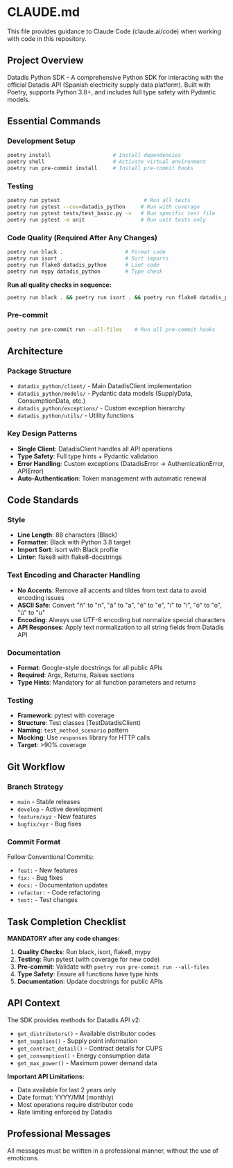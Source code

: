 # CLAUDE.md

This file provides guidance to Claude Code (claude.ai/code) when working with code in this repository.

## Project Overview

Datadis Python SDK - A comprehensive Python SDK for interacting with the official Datadis API (Spanish electricity supply data platform). Built with Poetry, supports Python 3.8+, and includes full type safety with Pydantic models.

## Essential Commands

### Development Setup
```bash
poetry install                    # Install dependencies
poetry shell                      # Activate virtual environment
poetry run pre-commit install     # Install pre-commit hooks
```

### Testing
```bash
poetry run pytest                           # Run all tests
poetry run pytest --cov=datadis_python     # Run with coverage
poetry run pytest tests/test_basic.py -v   # Run specific test file
poetry run pytest -m unit                  # Run unit tests only
```

### Code Quality (Required After Any Changes)
```bash
poetry run black .                    # Format code
poetry run isort .                    # Sort imports
poetry run flake8 datadis_python      # Lint code
poetry run mypy datadis_python        # Type check
```

**Run all quality checks in sequence:**
```bash
poetry run black . && poetry run isort . && poetry run flake8 datadis_python && poetry run mypy datadis_python
```

### Pre-commit
```bash
poetry run pre-commit run --all-files    # Run all pre-commit hooks
```

## Architecture

### Package Structure
- `datadis_python/client/` - Main DatadisClient implementation
- `datadis_python/models/` - Pydantic data models (SupplyData, ConsumptionData, etc.)
- `datadis_python/exceptions/` - Custom exception hierarchy
- `datadis_python/utils/` - Utility functions

### Key Design Patterns
- **Single Client**: DatadisClient handles all API operations
- **Type Safety**: Full type hints + Pydantic validation
- **Error Handling**: Custom exceptions (DatadisError → AuthenticationError, APIError)
- **Auto-Authentication**: Token management with automatic renewal

## Code Standards

### Style
- **Line Length**: 88 characters (Black)
- **Formatter**: Black with Python 3.8 target
- **Import Sort**: isort with Black profile
- **Linter**: flake8 with flake8-docstrings

### Text Encoding and Character Handling
- **No Accents**: Remove all accents and tildes from text data to avoid encoding issues
- **ASCII Safe**: Convert "ñ" to "n", "á" to "a", "é" to "e", "í" to "i", "ó" to "o", "ú" to "u"
- **Encoding**: Always use UTF-8 encoding but normalize special characters
- **API Responses**: Apply text normalization to all string fields from Datadis API

### Documentation
- **Format**: Google-style docstrings for all public APIs
- **Required**: Args, Returns, Raises sections
- **Type Hints**: Mandatory for all function parameters and returns

### Testing
- **Framework**: pytest with coverage
- **Structure**: Test classes (TestDatadisClient)
- **Naming**: `test_method_scenario` pattern
- **Mocking**: Use `responses` library for HTTP calls
- **Target**: >90% coverage

## Git Workflow

### Branch Strategy
- `main` - Stable releases
- `develop` - Active development
- `feature/xyz` - New features
- `bugfix/xyz` - Bug fixes

### Commit Format
Follow Conventional Commits:
- `feat:` - New features
- `fix:` - Bug fixes
- `docs:` - Documentation updates
- `refactor:` - Code refactoring
- `test:` - Test changes

## Task Completion Checklist

**MANDATORY after any code changes:**

1. **Quality Checks**: Run black, isort, flake8, mypy
2. **Testing**: Run pytest (with coverage for new code)
3. **Pre-commit**: Validate with `poetry run pre-commit run --all-files`
4. **Type Safety**: Ensure all functions have type hints
5. **Documentation**: Update docstrings for public APIs

## API Context

The SDK provides methods for Datadis API v2:
- `get_distributors()` - Available distributor codes
- `get_supplies()` - Supply point information
- `get_contract_detail()` - Contract details for CUPS
- `get_consumption()` - Energy consumption data
- `get_max_power()` - Maximum power demand data

**Important API Limitations:**
- Data available for last 2 years only
- Date format: YYYY/MM (monthly)
- Most operations require distributor code
- Rate limiting enforced by Datadis

## Professional Messages

All messages must be written in a professional manner, without the use of emoticons.
